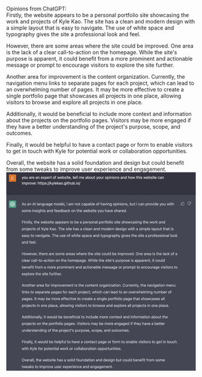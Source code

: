 Opinions from ChatGPT:\
Firstly, the website appears to be a personal portfolio site showcasing the work and projects of Kyle Kao. The site has a clean and modern design with a simple layout that is easy to navigate. The use of white space and typography gives the site a professional look and feel.

However, there are some areas where the site could be improved. One area is the lack of a clear call-to-action on the homepage. While the site's purpose is apparent, it could benefit from a more prominent and actionable message or prompt to encourage visitors to explore the site further.

Another area for improvement is the content organization. Currently, the navigation menu links to separate pages for each project, which can lead to an overwhelming number of pages. It may be more effective to create a single portfolio page that showcases all projects in one place, allowing visitors to browse and explore all projects in one place.

Additionally, it would be beneficial to include more context and information about the projects on the portfolio pages. Visitors may be more engaged if they have a better understanding of the project's purpose, scope, and outcomes.

Finally, it would be helpful to have a contact page or form to enable visitors to get in touch with Kyle for potential work or collaboration opportunities.

Overall, the website has a solid foundation and design but could benefit from some tweaks to improve user experience and engagement.
![chatgpt](/images/chatgpt%202023-03-22.webp)
